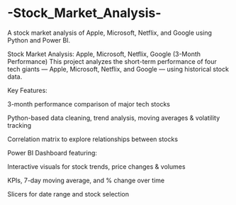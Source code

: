 # -Stock_Market_Analysis-
A stock market analysis of Apple, Microsoft, Netflix, and Google using Python and Power BI.

Stock Market Analysis: Apple, Microsoft, Netflix, Google (3-Month Performance)
This project analyzes the short-term performance of four tech giants — Apple, Microsoft, Netflix, and Google — using historical stock data.

Key Features:

3-month performance comparison of major tech stocks

Python-based data cleaning, trend analysis, moving averages & volatility tracking

Correlation matrix to explore relationships between stocks

Power BI Dashboard featuring:

Interactive visuals for stock trends, price changes & volumes

KPIs, 7-day moving average, and % change over time

Slicers for date range and stock selection
